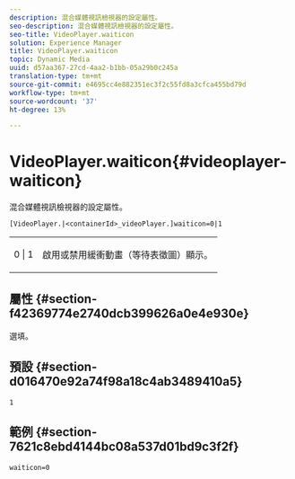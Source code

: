 ```yaml
---
description: 混合媒體視訊檢視器的設定屬性。
seo-description: 混合媒體視訊檢視器的設定屬性。
seo-title: VideoPlayer.waiticon
solution: Experience Manager
title: VideoPlayer.waiticon
topic: Dynamic Media
uuid: d57aa367-27cd-4aa2-b1bb-05a29b0c245a
translation-type: tm+mt
source-git-commit: e4695cc4e882351ec3f2c55fd8a3cfca455bd79d
workflow-type: tm+mt
source-wordcount: '37'
ht-degree: 13%

---
```



# VideoPlayer.waiticon{#videoplayer-waiticon}

混合媒體視訊檢視器的設定屬性。

`[VideoPlayer.|<containerId>_videoPlayer.]waiticon=0|1`

<table id="table_C616483932C2482CA9794DDD7313FD7C"> 
 <tbody> 
  <tr> 
   <td colname="col1"> <p> <span class="codeph"> 0 | 1</span> </p> </td> 
   <td colname="col2"> <p> 啟用或禁用緩衝動畫（等待表徵圖）顯示。 </p> </td> 
  </tr> 
 </tbody> 
</table>

## 屬性 {#section-f42369774e2740dcb399626a0e4e930e}

選填。

## 預設 {#section-d016470e92a74f98a18c4ab3489410a5}

`1`

## 範例 {#section-7621c8ebd4144bc08a537d01bd9c3f2f}

```
waiticon=0
```


